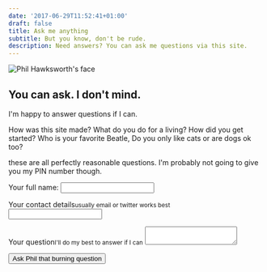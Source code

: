 ```yaml
---
date: '2017-06-29T11:52:41+01:00'
draft: false
title: Ask me anything
subtitle: But you know, don't be rude.
description: Need answers? You can ask me questions via this site.
---
```

<img src="/images/philhawksworth-goon@2x.jpg" alt="Phil Hawksworth's face" class="avatar avatar-upclose" />

## You can ask. I don't mind.

I'm happy to answer questions if I can.

How was this site made? What do you do for a living? How did you get started? Who is your favorite Beatle, Do you only like cats or are dogs ok too?

these are all perfectly reasonable questions. I'm probably not going to give you my PIN number though.


<form name="ask-me-anything" netlify-honeypot="full-name" action="thanks" netlify>
  <p class="honey">
    <label>Your full name: <input name="full-name"></label>
  </p>
  <p>
    <label for="email">Your contact details<small>usually email or twitter works best</small></label>
    <input type="text" name="name" id="email">
  </p>
  <p>
    <label for="message">Your question<small>I'll do my best to answer if I can</small></label>
    <textarea name="message" id="message"></textarea>
  </p>
  <p>
    <button type=”submit” class="btn">Ask Phil that burning question</button>
  </p>
</form>
